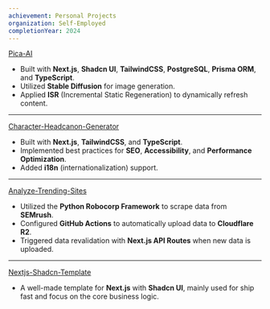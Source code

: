 ```yaml
---
achievement: Personal Projects
organization: Self-Employed
completionYear: 2024
---
```


[Pica-AI](https://pica-ai.net/)

- Built with **Next.js**, **Shadcn UI**, **TailwindCSS**, **PostgreSQL**, **Prisma ORM**, and **TypeScript**.
- Utilized **Stable Diffusion** for image generation.
- Applied **ISR** (Incremental Static Regeneration) to dynamically refresh content.

---

[Character-Headcanon-Generator](https://characterheadcanon.org/)

- Built with **Next.js**, **TailwindCSS**, and **TypeScript**.
- Implemented best practices for **SEO**, **Accessibility**, and **Performance Optimization**.
- Added **i18n** (internationalization) support.

---

[Analyze-Trending-Sites](https://analyze-trending-sites.vercel.app/)

- Utilized the **Python Robocorp Framework** to scrape data from **SEMrush**.
- Configured **GitHub Actions** to automatically upload data to **Cloudflare R2**.
- Triggered data revalidation with **Next.js API Routes** when new data is uploaded.

---

[Nextjs-Shadcn-Template](https://nextjs-shadcn-template-beryl.vercel.app/)

- A well-made template for **Next.js** with **Shadcn UI**, mainly used for ship fast and focus on the core business logic.
